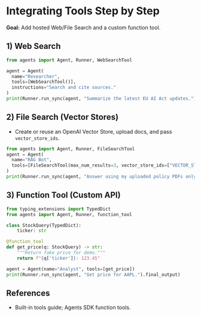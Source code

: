 # Integrating Tools Step by Step

**Goal:** Add hosted Web/File Search and a custom function tool.

## 1) Web Search
```python
from agents import Agent, Runner, WebSearchTool

agent = Agent(
  name="Researcher",
  tools=[WebSearchTool()],
  instructions="Search and cite sources."
)
print(Runner.run_sync(agent, "Summarize the latest EU AI Act updates.").final_output)
```

## 2) File Search (Vector Stores)
- Create or reuse an OpenAI Vector Store, upload docs, and pass `vector_store_ids`.

```python
from agents import Agent, Runner, FileSearchTool
agent = Agent(
  name="RAG Bot",
  tools=[FileSearchTool(max_num_results=3, vector_store_ids=["VECTOR_STORE_ID"])],
)
print(Runner.run_sync(agent, "Answer using my uploaded policy PDFs only.").final_output)
```

## 3) Function Tool (Custom API)
```python
from typing_extensions import TypedDict
from agents import Agent, Runner, function_tool

class StockQuery(TypedDict):
    ticker: str

@function_tool
def get_price(q: StockQuery) -> str:
    """Return fake price for demo."""
    return f"{q['ticker']}: 123.45"

agent = Agent(name="Analyst", tools=[get_price])
print(Runner.run_sync(agent, "Get price for AAPL.").final_output)
```

## References
- Built-in tools guide; Agents SDK function tools.
